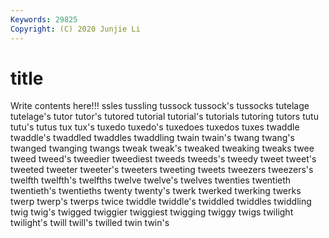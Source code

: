```yaml
---
Keywords: 29825
Copyright: (C) 2020 Junjie Li
---
```


# title

Write contents here!!!
ssles 
tussling 
tussock 
tussock's 
tussocks 
tutelage 
tutelage's 
tutor
tutor's 
tutored 
tutorial 
tutorial's 
tutorials 
tutoring 
tutors 
tutu 
tutu's 
tutus
tux 
tux's 
tuxedo 
tuxedo's 
tuxedoes 
tuxedos 
tuxes 
twaddle 
twaddle's 
twaddled
twaddles 
twaddling 
twain 
twain's 
twang 
twang's 
twanged 
twanging 
twangs 
tweak
tweak's 
tweaked 
tweaking 
tweaks 
twee 
tweed 
tweed's 
tweedier 
tweediest 
tweeds
tweeds's 
tweedy 
tweet 
tweet's 
tweeted 
tweeter 
tweeter's 
tweeters 
tweeting 
tweets
tweezers 
tweezers's 
twelfth 
twelfth's 
twelfths 
twelve 
twelve's 
twelves 
twenties 
twentieth
twentieth's 
twentieths 
twenty 
twenty's 
twerk 
twerked 
twerking 
twerks 
twerp 
twerp's
twerps 
twice 
twiddle 
twiddle's 
twiddled 
twiddles 
twiddling 
twig 
twig's 
twigged
twiggier 
twiggiest 
twigging 
twiggy 
twigs 
twilight 
twilight's 
twill 
twill's 
twilled
twin 
twin's 
